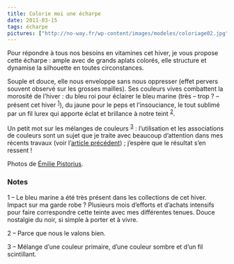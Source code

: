 ```yaml
---
title: Colorie moi une écharpe
date: 2011-03-15
tags: écharpe
pictures: ["http://no-way.fr/wp-content/images/modeles/coloriage02.jpg", "http://no-way.fr/wp-content/images/modeles/coloriage03.jpg", "http://no-way.fr/wp-content/images/modeles/coloriage04.jpg", "http://no-way.fr/wp-content/images/modeles/coloriage01.jpg"]
---
```


Pour répondre à tous nos besoins en vitamines cet hiver, je vous propose cette écharpe : ample avec de grands aplats colorés, elle structure et dynamise la silhouette en toutes circonstances. 

Souple et douce, elle nous enveloppe sans nous oppresser (effet pervers souvent observé sur les grosses mailles). Ses couleurs vives combattent la morosité de l’hiver : du bleu roi pour éclairer le bleu marine (très – trop ? – présent cet hiver <sup><a href="#0.1_note1">1</a></sup>), du jaune pour le peps et l’insouciance, le tout sublimé par un fil lurex qui apporte éclat et brillance à notre teint <sup><a href="#0.1_note2">2</a></sup>. 

Un petit mot sur les mélanges de couleurs <sup><a href="#0.1_note3">3</a></sup> : l’utilisation et les associations de couleurs sont un sujet que je traite avec beaucoup d’attention dans mes récents travaux (voir l’<a href="http://no-way.fr/2011/03/ma-zibeline-en-alpaga/" target="_blank">article précédent</a>) ; j’espère que le résultat s’en ressent !


Photos de <a href="http://www.flickr.com/photos/emilie-pistorius/" target="_blank">Émilie Pistorius</a>.

<h3>Notes</h3>
<p>1 – Le bleu marine a été très présent dans les collections de cet hiver. Impact sur ma garde robe ? Plusieurs mois d’efforts et d’achats intensifs pour faire correspondre cette teinte avec mes différentes tenues. Douce nostalgie du noir, si simple à porter et à vivre. </p>
<p>2 – Parce que nous le valons bien.</p>
<p>3 – Mélange d’une couleur primaire, d’une couleur sombre et d’un fil scintillant.</p>